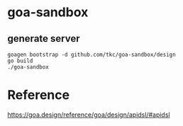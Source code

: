 # goa-sandbox

## generate server 

```
goagen bootstrap -d github.com/tkc/goa-sandbox/design
go build
./goa-sandbox 
```

# Reference
https://goa.design/reference/goa/design/apidsl/#apidsl
